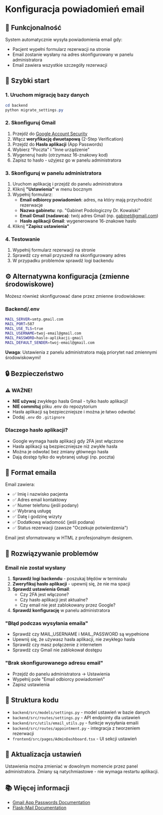 # Konfiguracja powiadomień email

## 📧 Funkcjonalność

System automatycznie wysyła powiadomienia email gdy:

- Pacjent wypełni formularz rezerwacji na stronie
- Email zostanie wysłany na adres skonfigurowany w panelu administratora
- Email zawiera wszystkie szczegóły rezerwacji

## 🚀 Szybki start

### 1. Uruchom migrację bazy danych

```powershell
cd backend
python migrate_settings.py
```

### 2. Skonfiguruj Gmail

1. Przejdź do [Google Account Security](https://myaccount.google.com/security)
2. Włącz **weryfikację dwuetapową** (2-Step Verification)
3. Przejdź do **Hasła aplikacji** (App Passwords)
4. Wybierz "Poczta" i "Inne urządzenie"
5. Wygeneruj hasło (otrzymasz 16-znakowy kod)
6. Zapisz to hasło - użyjesz go w panelu administratora

### 3. Skonfiguruj w panelu administratora

1. Uruchom aplikację i przejdź do panelu administratora
2. Kliknij **"Ustawienia"** w menu bocznym
3. Wypełnij formularz:
   - **Email odbiorcy powiadomień**: adres, na który mają przychodzić rezerwacje
   - **Nazwa gabinetu**: np. "Gabinet Podologiczny Dr. Kowalski"
   - **Email Gmail (nadawca)**: twój adres Gmail (np. gabinet@gmail.com)
   - **Hasło aplikacji Gmail**: wygenerowane 16-znakowe hasło
4. Kliknij **"Zapisz ustawienia"**

### 4. Testowanie

1. Wypełnij formularz rezerwacji na stronie
2. Sprawdź czy email przyszedł na skonfigurowany adres
3. W przypadku problemów sprawdź logi backendu

## ⚙️ Alternatywna konfiguracja (zmienne środowiskowe)

Możesz również skonfigurować dane przez zmienne środowiskowe:

### Backend/.env

```bash
MAIL_SERVER=smtp.gmail.com
MAIL_PORT=587
MAIL_USE_TLS=true
MAIL_USERNAME=twoj-email@gmail.com
MAIL_PASSWORD=haslo-aplikacji-gmail
MAIL_DEFAULT_SENDER=twoj-email@gmail.com
```

**Uwaga**: Ustawienia z panelu administratora mają priorytet nad zmiennymi środowiskowymi!

## 🔒 Bezpieczeństwo

### ⚠️ WAŻNE!

- **NIE używaj** zwykłego hasła Gmail - tylko hasło aplikacji!
- **NIE commituj** pliku .env do repozytorium
- Hasła aplikacji są bezpieczniejsze i można je łatwo odwołać
- Dodaj `.env` do `.gitignore`

### Dlaczego hasło aplikacji?

- Google wymaga hasła aplikacji gdy 2FA jest włączone
- Hasła aplikacji są bezpieczniejsze niż zwykłe hasła
- Można je odwołać bez zmiany głównego hasła
- Dają dostęp tylko do wybranej usługi (np. poczta)

## 📨 Format emaila

Email zawiera:

- ✅ Imię i nazwisko pacjenta
- ✅ Adres email kontaktowy
- ✅ Numer telefonu (jeśli podany)
- ✅ Wybraną usługę
- ✅ Datę i godzinę wizyty
- ✅ Dodatkową wiadomość (jeśli podana)
- ✅ Status rezerwacji (zawsze "Oczekuje potwierdzenia")

Email jest sformatowany w HTML z profesjonalnym designem.

## 🐛 Rozwiązywanie problemów

### Email nie został wysłany

1. **Sprawdź logi backendu** - poszukaj błędów w terminalu
2. **Zweryfikuj hasło aplikacji** - upewnij się, że nie ma spacji
3. **Sprawdź ustawienia Gmail**:
   - Czy 2FA jest włączone?
   - Czy hasło aplikacji jest aktualne?
   - Czy email nie jest zablokowany przez Google?
4. **Sprawdź konfigurację** w panelu administratora

### "Błąd podczas wysyłania emaila"

- Sprawdź czy MAIL_USERNAME i MAIL_PASSWORD są wypełnione
- Upewnij się, że używasz hasła aplikacji, nie zwykłego hasła
- Sprawdź czy masz połączenie z internetem
- Sprawdź czy Gmail nie zablokował dostępu

### "Brak skonfigurowanego adresu email"

- Przejdź do panelu administratora → Ustawienia
- Wypełnij pole "Email odbiorcy powiadomień"
- Zapisz ustawienia

## 📝 Struktura kodu

- `backend/src/models/settings.py` - model ustawień w bazie danych
- `backend/src/routes/settings.py` - API endpointy dla ustawień
- `backend/src/utils/email_utils.py` - funkcje wysyłania emaili
- `backend/src/routes/appointment.py` - integracja z tworzeniem rezerwacji
- `frontend/src/pages/AdminDashboard.tsx` - UI sekcji ustawień

## 🔄 Aktualizacja ustawień

Ustawienia można zmieniać w dowolnym momencie przez panel administratora.
Zmiany są natychmiastowe - nie wymaga restartu aplikacji.

## 📚 Więcej informacji

- [Gmail App Passwords Documentation](https://support.google.com/accounts/answer/185833)
- [Flask-Mail Documentation](https://pythonhosted.org/Flask-Mail/)
